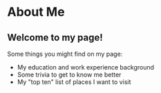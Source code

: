 # About Me

## Welcome to my page!

Some things you might find on my page:

- My education and work experience background
- Some trivia to get to know me better
- My "top ten" list of places I want to visit
